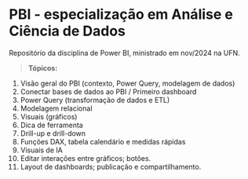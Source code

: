 # PBI - especialização em Análise e Ciência de Dados

Repositório da disciplina de Power BI, ministrado em nov/2024 na UFN.

> **Tópicos:**

1. Visão geral do PBI (contexto, Power Query, modelagem de dados)
2. Conectar bases de dados ao PBI / Primeiro dashboard
3. Power Query (transformação de dados e ETL)
4. Modelagem relacional
5. Visuais (gráficos)
6. Dica de ferramenta
7. Drill-up e drill-down
8. Funções DAX, tabela calendário e medidas rápidas
9. Visuais de IA
10. Editar interações entre gráficos; botões.
11. Layout de dashboards; publicação e compartilhamento.
